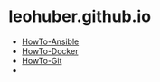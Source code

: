 # leohuber.github.io

* [HowTo-Ansible](cheatsheets/HowTo-Ansible.md)
* [HowTo-Docker](cheatsheets/HowTo-Docker.md)
* [HowTo-Git](cheatsheets/HowTo-Git.md)
* 

